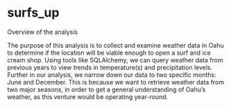# surfs_up

Overview of the analysis

  The purpose of this analysis is to collect and examine weather data in Oahu to determine if the location will be viable enough to open a surf and ice cream shop. Using tools like SQLAlchemy, we can query weather data from previous years to view trends in temperature(s) and precipitation levels. Further in our analysis, we narrow down our data to two specific months: June and December. This is because we want to retrieve weather data from two major seasons, in order to get a general understanding of Oahu’s weather, as this venture would be operating year-round.
